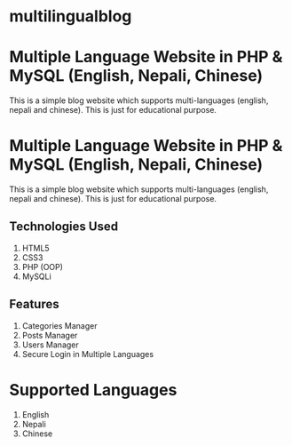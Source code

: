 # multilingualblog

# Multiple Language Website in PHP & MySQL (English, Nepali, Chinese)
This is a simple blog website which supports multi-languages (english, nepali and chinese). This is just for educational purpose.

# Multiple Language Website in PHP & MySQL (English, Nepali, Chinese)
This is a simple blog website which supports multi-languages (english, nepali and chinese). This is just for educational purpose.

## Technologies Used
1. HTML5
2. CSS3
3. PHP (OOP)
4. MySQLi 


## Features
1. Categories Manager
2. Posts Manager
3. Users Manager
4. Secure Login in Multiple Languages

# Supported Languages
1. English
2. Nepali
3. Chinese
